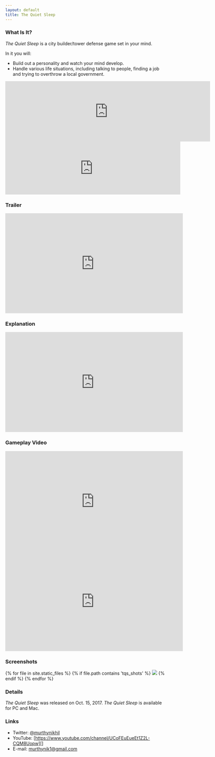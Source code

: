 ```yaml
---
layout: default
title: The Quiet Sleep
---
```


### What Is It?

*The Quiet Sleep* is a city builder/tower defense game set in your mind.

In it you will:
- Build out a personality and watch your mind develop.
- Handle various life situations, including talking to people, finding a job and trying to overthrow a local government.

<iframe src="http://store.steampowered.com/widget/724510/" frameborder="0" width="646" height="190"></iframe>
<iframe frameborder="0" src="https://itch.io/embed/74272" width="552" height="167"></iframe>

### Trailer

<iframe width="560" height="315" src="https://www.youtube.com/embed/ucnfiqofNng?rel=0" frameborder="0" allowfullscreen></iframe>

### Explanation

<iframe width="560" height="315" src="https://www.youtube.com/embed/rDcIfRbERR0" frameborder="0" allow="accelerometer; autoplay; encrypted-media; gyroscope; picture-in-picture" allowfullscreen></iframe>

### Gameplay Video

<iframe width="560" height="315" src="https://www.youtube.com/embed/OPLfJm7VQ8w?rel=0" frameborder="0" allowfullscreen></iframe>
<iframe width="560" height="315" src="https://www.youtube.com/embed/videoseries?list=PLZAuHrQoew0we8kwA9UWJgFmfIDdPzKgp" frameborder="0" allowfullscreen></iframe>

### Screenshots

{% for file in site.static_files %}
   {% if file.path contains 'tqs_shots' %}
      <img src="{{ file.path }}">
   {% endif %}
{% endfor %}

### Details

*The Quiet Sleep* was released on Oct. 15, 2017.
*The Quiet Sleep* is available for PC and Mac.

### Links
    
- Twitter: [@murthynikhil](https://twitter.com/murthynikhil)
- YouTube: [https://www.youtube.com/channel/UCoFEuEueEt1Z2L-CQM8Uopw][]
- E-mail: [murthynik1@gmail.com](mailto:murthynik1@gmail.com)
